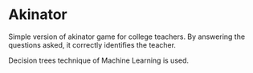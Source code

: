 # Akinator
Simple version of akinator game for college teachers. By answering the questions asked, it correctly identifies the teacher. 

Decision trees technique of Machine Learning is used.
